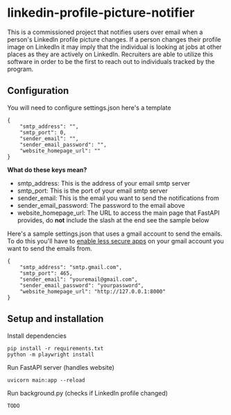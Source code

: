 # linkedin-profile-picture-notifier

This is a commissioned project that notifies users over email when a person's LinkedIn
profile picture changes. If a person changes their profile image on LinkedIn it may imply
that the individual is looking at jobs at other places as they are actively on LinkedIn.
Recruiters are able to utilize this software in order to be the first to reach out to
individuals tracked by the program.

## Configuration

You will need to configure settings.json here's a template

```
{
    "smtp_address": "",
    "smtp_port": 0,
    "sender_email": "",
    "sender_email_password": "",
    "website_homepage_url": ""
}
```

**What do these keys mean?**

- smtp_address: This is the address of your email smtp server
- smtp_port: This is the port of your email smtp server
- sender_email: This is the email you want to send the notifications from
- sender_email_password: The password to the email above
- website_homepage_url: The URL to access the main page that FastAPI provides, do **not** include the slash at the end see the sample below

Here's a sample settings.json that uses a gmail account to send the emails. To do this you'll have to [enable less secure apps](https://support.google.com/accounts/answer/6010255?hl=en) on your gmail account you want to send the emails from.

```
{
    "smtp_address": "smtp.gmail.com",
    "smtp_port": 465,
    "sender_email": "youremail@gmail.com",
    "sender_email_password": "yourpassword",
    "website_homepage_url": "http://127.0.0.1:8000"
}
```

## Setup and installation

Install dependencies
```
pip install -r requirements.txt
python -m playwright install
```

Run FastAPI server (handles website)

```
uvicorn main:app --reload
```

Run background.py (checks if LinkedIn profile changed)

```
TODO
```
